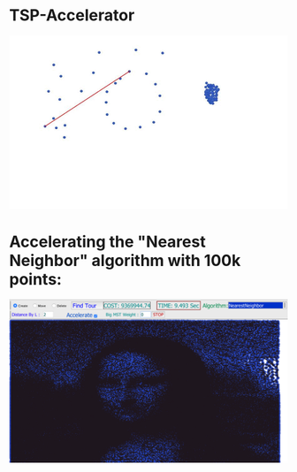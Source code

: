 # TSP-Accelerator

![](TSPAccelerator.gif)

# Accelerating the "Nearest Neighbor" algorithm with 100k points:
![](monalisa.png)
